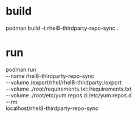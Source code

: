 # build
podman build -t rhel8-thirdparty-repo-sync .

# run
podman run \
--name rhel8-thirdparty-repo-sync \
--volume /export/rhel/rhel8-thirdparty:/export \
--volume ./root/requirements.txt:/requirements.txt \
--volume ./root/etc/yum.repos.d:/etc/yum.repos.d \
--rm \
localhost/rhel8-thirdparty-repo-sync
